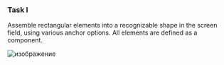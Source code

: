 ### Task I 

Assemble rectangular elements into a recognizable shape in the screen field, using various anchor options.
All elements are defined as a component.

![изображение](https://github.com/mrglaster/ISU-HW-QML/assets/50916604/5c4eb0ee-31d1-45cf-8ef9-a926b627645a)
